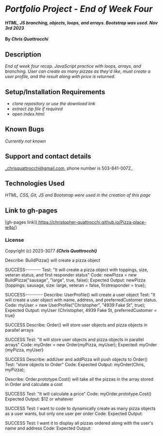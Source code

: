 

# _Portfolio Project - End of Week Four_

#### _HTML, JS branching, objects, loops, and arrays. Bootstrap was used. Nov 3rd 2023_

#### By _**Chris Quattrocchi**_

## Description

_End of week four recap. JavaScript practice with loops, arrays, and branching. User can create as many pizzas as they'd like, must create a user profile, and the result along with price is returned._



## Setup/Installation Requirements

* _clone repository or use the download link_
* _extract zip file if required_
* _open index.html_


## Known Bugs

_Currently not known_

## Support and contact details

_chrisquattrocchi@gmail.com, phone number is 503-841-0072_

## Technologies Used

_HTML, CSS, Git, JS and Bootstrap were used in the creation of this page_

## Link to gh-pages


[gh-pages link]([
](https://christopher-quattrocchi.github.io/Pizza-place-w4p/)
https://christopher-quattrocchi.github.io/Pizza-place-w4p/)

### License

Copyright (c) 2023-3077 **_{Chris Quattrocchi}_**


Describe: BuildPizza() will create a pizza object

SUCCESS--------
Test: "It will create a pizza object with toppings, size, veteran status, and first responder status"
Code: newPizza = new BuildPizza("sausage", "large", true, false);
Expected Output: newPizza {toppings: sausage, size: large, veteran = false, firstresponder = true};

SUCCESS---------
Describe: UserProfile() will create a user object
Test: "It will create a user object with name, address, and preferredCustomer status.
Code: myUser = new UserProfile("Christopher", "4939 Fake St", true);
Expected Output: myUser {Christopher, 4939 Fake St, preferredCustomer = true} 

SUCCESS
Describe: Order() will store user objects and pizza objects in parallel arrays

SUCCESS
Test: "It will store user objects and pizza objects in parallel arrays"
Code: myOrder = new Order(myPizza, myUser);
Expected: myOrder {myPizza, myUser}

SUCCESS
Describe: addUser and addPizza will push objects to Order()
Test: "store objects to Order"
Code: 
Expected Output: myOrder(Chris, myPizza);

Describe: Order.prototype.Cost() will take all the pizzas in the array stored in Order and calculate a cost

SUCCESS
Test: "It will calculate a price"
Code: myOrder.prototype.Cost()
Expected Output: $12 or whatever

SUCCESS
Test: I want to code to dynamically create as many pizza objects as a user wants, but only one user per order
Code:
Expected Output:

SUCCESS
Test: I want it to display all pizzas ordered along with the user's name and address
Code:
Expected Output:
